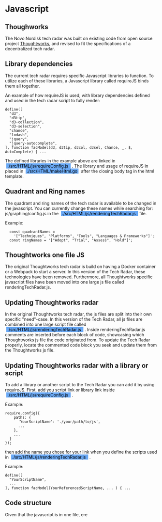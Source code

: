 # Javascript

## Thoughworks 
The Novo Nordisk tech radar was built on existing code from open source project [Thoughtworks](https://github.com/thoughtworks/build-your-own-radar/), and revised to fit the specifications of a decentralized tech radar.

## Library dependencies
The current tech radar requires specific Javascript libraries to function. To utilize each of these libraries, a Javascript library called requireJS binds them all together.

An example of how requireJS is used, with library dependencies defined and used in the tech radar script to fully render:

```
define([
  "d3",
  "d3tip",
  "d3-collection",
  "d3-selection",
  "chance",
  "lodash",
  "jquery",
  "jquery-autocomplete",
], function facModel(d3, d3tip, d3col, d3sel, Chance, _, $, AutoComplete) { ...
```

The defined libraries in the example above are linked in <mark style="background-color: #69a8f5; margin:0 4px; padding: 0 4px"> ./src/HTML/js/requireConfig.js </mark>. The library and usage of requireJS in placed in <mark style="background-color: #69a8f5; margin:0 4px; padding: 0 4px"> ./src/HTML/makeHtml.go</mark> after the closing body tag in the html template.


## Quadrant and Ring names
The quadrant and ring names of the tech radar is available to be changed in the javascript. You can currently change these names while searching for: js/graphing/config.js in the <mark style="background-color: #69a8f5; margin:0 4px; padding: 0 4px"> ./src/HTML/js/renderingTechRadar.js </mark> file.

Example:
```
  const quadrantNames =
    '["Techniques", "Platforms", "Tools", "Languages & Frameworks"]';
  const ringNames = '["Adopt", "Trial", "Assess", "Hold"]';
```

## Thoughtworks one file JS
The original Thoughtworks tech radar is build on having a Docker container or a Webpack to start a server. In this version of the Tech Radar, these technologies have been removed. Furthermore, all Thoughtworks specific javascript files have been moved into one large js file called renderingTechRadar.js.

## Updating Thoughtworks radar
In the original Thoughtworks tech radar, the js files are split into their own specific "need"-case. In this version of the Tech Radar, all js files are combined into one large script file called <mark style="background-color: #69a8f5; margin:0 4px; padding: 0 4px"> ./src/HTML/js/renderingTechRadar.js </mark>. Inside renderingTechRadar.js comments are inserted before each block of code, showcasing which Thoughtworks js file the code originated from. To update the Tech Radar properly, locate the commented code block you seek and update them from the Thoughtworks js file.

## Updating Thoughtworks radar with a library or script

To add a library or another script to the Tech Radar you can add it by using requireJS. First, add you script link or library link inside <mark style="background-color: #69a8f5; margin:0 4px; padding: 0 4px"> ./src/HTML/js/requireConfig.js </mark>.

Example:
```
require.config({
    paths: {
      'YourScriptName': './your/path/to/js',
      ...  
    },
    ...
  }
});
```

then add the name you chose for your link when you define the scripts used in <mark style="background-color: #69a8f5; margin:0 4px; padding: 0 4px"> ./src/HTML/js/renderingTechRadar.js </mark>.

Example:
```
define([
  "YourScriptName",
  ...
], function facModel(YourReferencedScriptName, ... ) { ...
```

## Code structure
Given that the javascript is in one file, ere